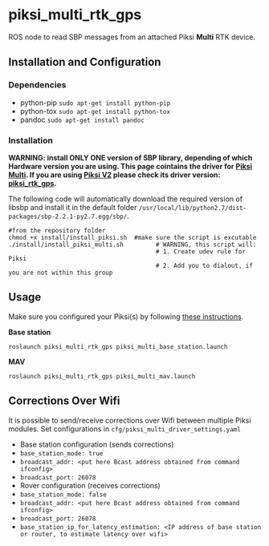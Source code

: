 piksi_multi_rtk_gps
======
ROS node to read SBP messages from an attached Piksi **Multi** RTK device.
  
## Installation and Configuration

### Dependencies
  * python-pip `sudo apt-get install python-pip`
  * python-tox `sudo apt-get install python-tox`
  * pandoc     `sudo apt-get install pandoc`
  
### Installation
**WARNING: install __ONLY ONE__ version of SBP library, depending of which Hardware version you are using. This page cointains the driver for [Piksi Multi](https://www.swiftnav.com/piksi-multi). If you are using [Piksi V2](http://docs.swiftnav.com/pdfs/piksi_datasheet_v2.3.1.pdf) please check its driver version: [piksi_rtk_gps](https://github.com/ethz-asl/mav_rtk_gps/tree/master/piksi_rtk_gps).**

The following code will automatically download the required version of libsbp and install it in the default folder `/usr/local/lib/python2.7/dist-packages/sbp-2.2.1-py2.7.egg/sbp/`.

```
#from the repository folder
chmod +x install/install_piksi.sh  #make sure the script is excutable
./install/install_piksi_multi.sh         # WARNING, this script will:
                                         # 1. Create udev rule for Piksi
                                         # 2. Add you to dialout, if you are not within this group
```

## Usage
Make sure you configured your Piksi(s) by following [these instructions](https://github.com/ethz-asl/mav_rtk_gps/wiki/Installing-and-Configuring-Piksi#settings-piksi-multi).

**Base station**
```
roslaunch piksi_multi_rtk_gps piksi_multi_base_station.launch
```

**MAV**
```
roslaunch piksi_multi_rtk_gps piksi_multi_mav.launch
```

## Corrections Over Wifi
It is possible to send/receive corrections over Wifi between multiple Piksi modules.
Set configurations in `cfg/piksi_multi_driver_settings.yaml`
- Base station configuration (sends corrections)
 - `base_station_mode: true`
 - `broadcast_addr: <put here Bcast address obtained from command ifconfig>`
 - `broadcast_port: 26078`
- Rover configuration (receives corrections)
 - `base_station_mode: false`
 - `broadcast_addr: <put here Bcast address obtained from command ifconfig>`
 - `broadcast_port: 26078`
 - `base_station_ip_for_latency_estimation: <IP address of base station or router, to estimate latency over wifi>`
